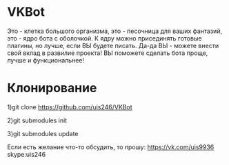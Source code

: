 # VKBot

Это - клетка большого организма, это - песочница для ваших фантазий, это - ядро бота с оболочкой.
К ядру можно присединять готовые плагины, но лучше, если ВЫ будете писать. Да-да ВЫ - можете внести свой вклад в развилие проекта! ВЫ поможете сделать бота проще, лучше и функциональнее!

# Клонирование

1)git clone https://github.com/uis246/VKBot

2)git submodules init

3)git submodules update


Если есть желание что-то обсудить, то прошу: https://vk.com/uis9936
skype:uis246
